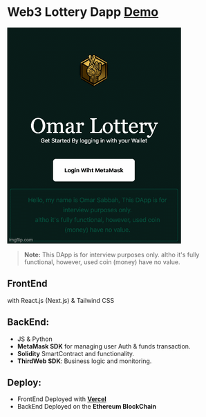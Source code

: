 # Web3 Lottery Dapp [Demo](http://web3-lottery-v1.vercel.app)

![Screenshot](resourses/6szpeu.gif)


> **Note:** This DApp is for interview purposes only. altho it's fully functional, however, used coin (money) have no value.

## FrontEnd

with React.js (Next.js) & Tailwind CSS


## BackEnd:
- JS & Python
- **MetaMask SDK** for managing user Auth & funds transaction.
- **Solidity** SmartContract and functionality.
- **ThirdWeb SDK**: Business logic and monitoring.

## Deploy:
- FrontEnd Deployed with [**Vercel**](https://vercel.com/new?utm_source=github&utm_medium=readme&utm_campaign=next-example)
- BackEnd Deployed on the **Ethereum BlockChain**
